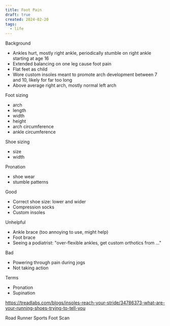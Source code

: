 ```yaml
---
title: Foot Pain
draft: true
created: 2024-02-20
tags:
  - life
---
```


Background

- Ankles hurt, mostly right ankle, periodically stumble on right ankle starting
  at age 16
- Extended balancing on one leg cause foot pain
- Flat feet as child
- Wore custom insoles meant to promote arch development between 7 and 10, likely
  for far too long
- Above average right arch, mostly normal left arch

Foot sizing

- arch
- length
- width
- height
- arch circumference
- ankle circumference

Shoe sizing

- size
- width

Pronation

- shoe wear
- stumble patterns

Good

- Correct shoe size: lower and wider
- Compression socks
- Custom insoles

Unhelpful

- Ankle brace (too annoying to use, might help)
- Foot brace
- Seeing a podiatrist: "over-flexible ankles, get custom orthotics from ..."

Bad

- Powering through pain during jogs
- Not taking action

Terms

- Pronation
- Supination

https://treadlabs.com/blogs/insoles-reach-your-stride/34786373-what-are-your-running-shoes-trying-to-tell-you

Road Runner Sports Foot Scan
